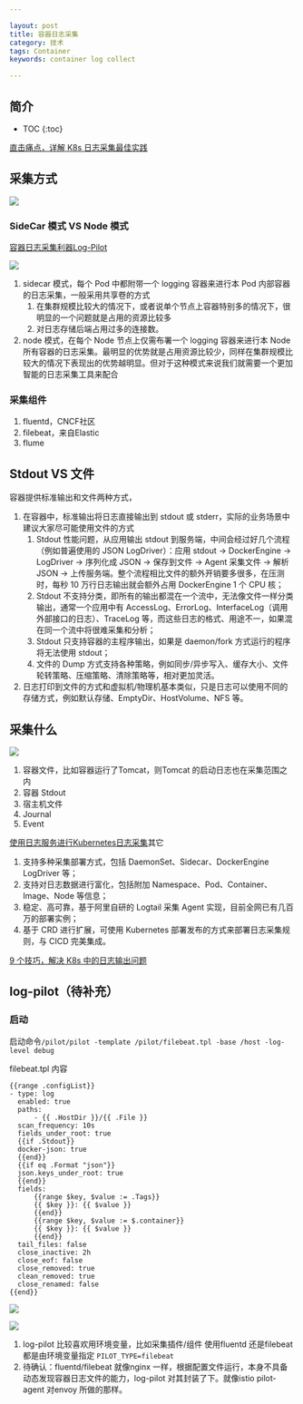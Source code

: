 ```yaml
---

layout: post
title: 容器日志采集
category: 技术
tags: Container
keywords: container log collect

---
```


## 简介

* TOC
{:toc}

[直击痛点，详解 K8s 日志采集最佳实践](https://mp.weixin.qq.com/s/PVYbdryPvSegWGdB7evBZg)

## 采集方式

![](/public/upload/container/collect_log.png)

### SideCar 模式 VS Node 模式

[容器日志采集利器Log-Pilot](https://developer.aliyun.com/article/674327)

![](/public/upload/container/log_sidecar_vs_agent.png)

1. sidecar 模式，每个 Pod 中都附带一个 logging 容器来进行本 Pod 内部容器的日志采集，一般采用共享卷的方式
    1. 在集群规模比较大的情况下，或者说单个节点上容器特别多的情况下，很明显的一个问题就是占用的资源比较多
    2. 对日志存储后端占用过多的连接数。
2. node 模式，在每个 Node 节点上仅需布署一个 logging 容器来进行本 Node 所有容器的日志采集。最明显的优势就是占用资源比较少，同样在集群规模比较大的情况下表现出的优势越明显。但对于这种模式来说我们就需要一个更加智能的日志采集工具来配合

### 采集组件

1. fluentd，CNCF社区
2. filebeat，来自Elastic
3. flume

## Stdout VS 文件

容器提供标准输出和文件两种方式，

1. 在容器中，标准输出将日志直接输出到 stdout 或 stderr，实际的业务场景中建议大家尽可能使用文件的方式
    1. Stdout 性能问题，从应用输出 stdout 到服务端，中间会经过好几个流程（例如普遍使用的 JSON LogDriver）：应用 stdout -> DockerEngine -> LogDriver -> 序列化成 JSON -> 保存到文件 -> Agent 采集文件 -> 解析 JSON -> 上传服务端。整个流程相比文件的额外开销要多很多，在压测时，每秒 10 万行日志输出就会额外占用 DockerEngine 1 个 CPU 核；
    2. Stdout 不支持分类，即所有的输出都混在一个流中，无法像文件一样分类输出，通常一个应用中有 AccessLog、ErrorLog、InterfaceLog（调用外部接口的日志）、TraceLog 等，而这些日志的格式、用途不一，如果混在同一个流中将很难采集和分析；
    3. Stdout 只支持容器的主程序输出，如果是 daemon/fork 方式运行的程序将无法使用 stdout；
    4. 文件的 Dump 方式支持各种策略，例如同步/异步写入、缓存大小、文件轮转策略、压缩策略、清除策略等，相对更加灵活。
2. 日志打印到文件的方式和虚拟机/物理机基本类似，只是日志可以使用不同的存储方式，例如默认存储、EmptyDir、HostVolume、NFS 等。

## 采集什么

![](/public/upload/container/collect_what.png)

1. 容器文件，比如容器运行了Tomcat，则Tomcat 的启动日志也在采集范围之内
2. 容器 Stdout
3. 宿主机文件
4. Journal
5. Event 

[使用日志服务进行Kubernetes日志采集](https://help.aliyun.com/document_detail/87540.html)其它

1. 支持多种采集部署方式，包括 DaemonSet、Sidecar、DockerEngine LogDriver 等；
2. 支持对日志数据进行富化，包括附加 Namespace、Pod、Container、Image、Node 等信息；
3. 稳定、高可靠，基于阿里自研的 Logtail 采集 Agent 实现，目前全网已有几百万的部署实例；
4. 基于 CRD 进行扩展，可使用 Kubernetes 部署发布的方式来部署日志采集规则，与 CICD 完美集成。

[9 个技巧，解决 K8s 中的日志输出问题](https://mp.weixin.qq.com/s/fLNzHS_6V78pSJ_zqTWhZg)

## log-pilot（待补充）

### 启动

启动命令`/pilot/pilot -template /pilot/filebeat.tpl -base /host -log-level debug`

filebeat.tpl 内容

```
{{range .configList}}
- type: log
  enabled: true
  paths:
      - {{ .HostDir }}/{{ .File }}
  scan_frequency: 10s
  fields_under_root: true
  {{if .Stdout}}
  docker-json: true
  {{end}}
  {{if eq .Format "json"}}
  json.keys_under_root: true
  {{end}}
  fields:
      {{range $key, $value := .Tags}}
      {{ $key }}: {{ $value }}
      {{end}}
      {{range $key, $value := $.container}}
      {{ $key }}: {{ $value }}
      {{end}}
  tail_files: false
  close_inactive: 2h
  close_eof: false
  close_removed: true
  clean_removed: true
  close_renamed: false
{{end}}
```

![](/public/upload/container/log_pilot_object.png)

![](/public/upload/container/log_pilot_sequence.png)

1. log-pilot 比较喜欢用环境变量，比如采集插件/组件 使用fluentd 还是filebeat 都是由环境变量指定 `PILOT_TYPE=filebeat`
2. 待确认：fluentd/filebeat 就像nginx 一样，根据配置文件运行，本身不具备动态发现容器日志文件的能力，log-pilot 对其封装了下。就像istio pilot-agent 对envoy 所做的那样。








